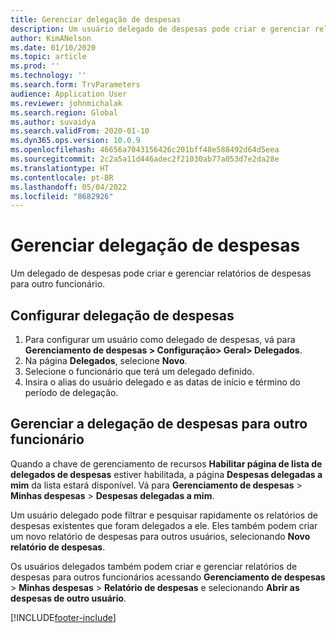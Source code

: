 ```yaml
---
title: Gerenciar delegação de despesas
description: Um usuário delegado de despesas pode criar e gerenciar relatórios de despesas para outro funcionário da organização.
author: KimANelson
ms.date: 01/10/2020
ms.topic: article
ms.prod: ''
ms.technology: ''
ms.search.form: TrvParameters
audience: Application User
ms.reviewer: johnmichalak
ms.search.region: Global
ms.author: suvaidya
ms.search.validFrom: 2020-01-10
ms.dyn365.ops.version: 10.0.9
ms.openlocfilehash: 46656a7043156426c201bff48e588492d64d5eea
ms.sourcegitcommit: 2c2a5a11d446adec2f21030ab77a053d7e2da28e
ms.translationtype: HT
ms.contentlocale: pt-BR
ms.lasthandoff: 05/04/2022
ms.locfileid: "8682926"
---
```

# <a name="manage-expense-delegation"></a>Gerenciar delegação de despesas

Um delegado de despesas pode criar e gerenciar relatórios de despesas para outro funcionário.

## <a name="configure-expense-delegation"></a>Configurar delegação de despesas

1. Para configurar um usuário como delegado de despesas, vá para **Gerenciamento de despesas > Configuração> Geral> Delegados**.
2. Na página **Delegados**, selecione **Novo**.
3. Selecione o funcionário que terá um delegado definido. 
4. Insira o alias do usuário delegado e as datas de início e término do período de delegação.

## <a name="manage-expense-delegation-for-another-employee"></a>Gerenciar a delegação de despesas para outro funcionário

Quando a chave de gerenciamento de recursos **Habilitar página de lista de delegados de despesas** estiver habilitada, a página **Despesas delegadas a mim** da lista estará disponível. Vá para **Gerenciamento de despesas** > **Minhas despesas** > **Despesas delegadas a mim**.

Um usuário delegado pode filtrar e pesquisar rapidamente os relatórios de despesas existentes que foram delegados a ele. Eles também podem criar um novo relatório de despesas para outros usuários, selecionando **Novo relatório de despesas**.

Os usuários delegados também podem criar e gerenciar relatórios de despesas para outros funcionários acessando **Gerenciamento de despesas** > **Minhas despesas** > **Relatório de despesas** e selecionando **Abrir as despesas de outro usuário**.


[!INCLUDE[footer-include](../includes/footer-banner.md)]